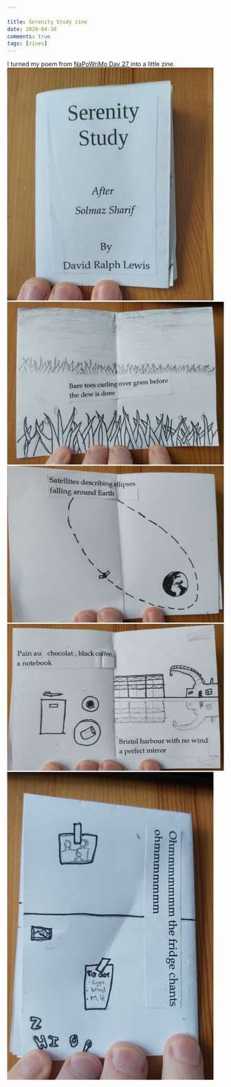 ```yaml
---

title: Serenity Study zine
date: 2020-04-30
comments: true
tags: [zines]
---
```


I turned my poem from <a href="/napowrimo-2020-day-27-serenity-study/">NaPoWriMo Day 27 </a>into a little zine.
<img src="/assets/images/articles/sszine1.jpg" class="responsive"><br>
<img src="/assets/images/articles/sszine2.jpg" class="responsive"><br>
<img src="/assets/images/articles/sszine3.jpg" class="responsive"><br>
<img src="/assets/images/articles/sszine4.jpg" class="responsive"><br>
<img src="/assets/images/articles/sszine5.jpg" class="responsive"><br>
